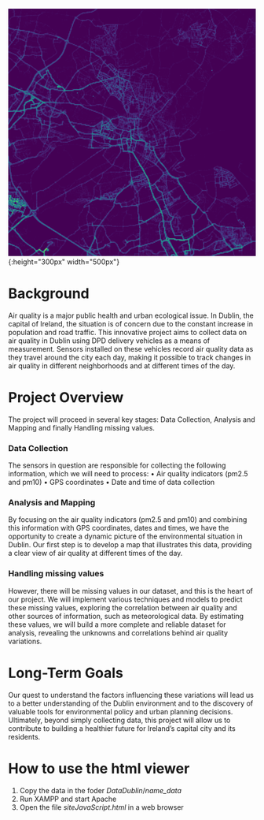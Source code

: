 ![Analysis of Air Quality in Dublin using IoT and Machine Learning](PythonCode/output/Figure_1r.png){:height="300px" width="500px"}

# Background
Air quality is a major public health and urban ecological issue. In Dublin, the capital of Ireland, the
situation is of concern due to the constant increase in population and road traffic. This innovative
project aims to collect data on air quality in Dublin using DPD delivery vehicles as a means of
measurement. Sensors installed on these vehicles record air quality data as they travel around the city
each day, making it possible to track changes in air quality in different neighborhoods and at different
times of the day.
# Project Overview
The project will proceed in several key stages: Data Collection, Analysis and Mapping and finally
Handling missing values.
### Data Collection
The sensors in question are responsible for collecting the following information, which we will need to
process:
• Air quality indicators (pm2.5 and pm10)
• GPS coordinates
• Date and time of data collection
### Analysis and Mapping
By focusing on the air quality indicators (pm2.5 and pm10) and combining this information with GPS
coordinates, dates and times, we have the opportunity to create a dynamic picture of the environmental
situation in Dublin. Our first step is to develop a map that illustrates this data, providing a clear view
of air quality at different times of the day.
### Handling missing values
However, there will be missing values in our dataset, and this is the heart of our project. We will
implement various techniques and models to predict these missing values, exploring the correlation
between air quality and other sources of information, such as meteorological data. By estimating these
values, we will build a more complete and reliable dataset for analysis, revealing the unknowns and
correlations behind air quality variations.
# Long-Term Goals
Our quest to understand the factors influencing these variations will lead us to a better understanding
of the Dublin environment and to the discovery of valuable tools for environmental policy and urban
planning decisions. Ultimately, beyond simply collecting data, this project will allow us to contribute
to building a healthier future for Ireland’s capital city and its residents.


# How to use the html viewer

1. Copy the data in the foder *DataDublin*/*name_data*
2. Run XAMPP and start Apache
3. Open the file *siteJavaScript.html* in a web browser